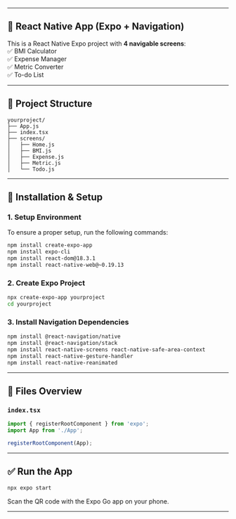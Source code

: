 
---

## 📘 React Native App (Expo + Navigation)

This is a React Native Expo project with **4 navigable screens**:  
✅ BMI Calculator  
✅ Expense Manager  
✅ Metric Converter  
✅ To-do List  

---

## 🧾 Project Structure

```
yourproject/
├── App.js
├── index.tsx
├── screens/
│   ├── Home.js
│   ├── BMI.js
│   ├── Expense.js
│   ├── Metric.js
│   └── Todo.js
```

---

## 🚀 Installation & Setup

### 1. Setup Environment
To ensure a proper setup, run the following commands:

```bash
npm install create-expo-app
npm install expo-cli
npm install react-dom@18.3.1
npm install react-native-web@~0.19.13
```

### 2. Create Expo Project
```bash
npx create-expo-app yourproject
cd yourproject
```

### 3. Install Navigation Dependencies
```bash
npm install @react-navigation/native
npm install @react-navigation/stack
npm install react-native-screens react-native-safe-area-context
npm install react-native-gesture-handler
npm install react-native-reanimated
```

---

## 📂 Files Overview

### `index.tsx`
```ts
import { registerRootComponent } from 'expo';
import App from './App';

registerRootComponent(App);
```

---

## ✅ Run the App

```bash
npx expo start
```

Scan the QR code with the Expo Go app on your phone.

---
